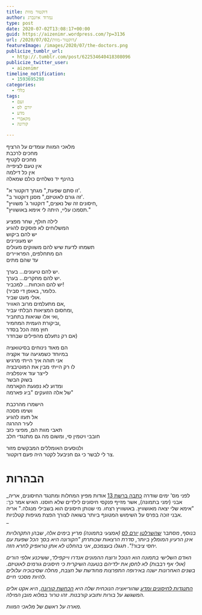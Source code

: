 ```yaml
---
title: דוקטור מוות
author: נמרוד איזנברג
type: post
date: 2020-07-02T13:08:17+00:00
guid: https://aizenimr.wordpress.com/?p=3136
url: /2020/07/02/דוקטור-מוות/
featureImage: /images/2020/07/the-doctors.png
publicize_tumblr_url:
  - http://.tumblr.com/post/622534640418308096
publicize_twitter_user:
  - aizenimr
timeline_notification:
  - 1593695298
categories:
  - כללי
tags:
  - זעם
  - יורם לס
  - מדע
  - מקאברי
  - קורונה

---
```

מלאכי המוות עומדים על הרציף  
מחכים לרכבת  
מחכים לקטיף  
אין טעם לציפייה  
אין כל דילמה  
בהינף יד נשלחים כולם שמאלה

"זו סתם שפעת," מגחך דוקטור א'.  
"זה גורם לאוטיזם," מסנן דוקטור ב'.  
"חיסונים זה של נאצים," דוקטור ג' משוויץ,  
"תסמכו עליי, היתה לי אימא באושוויץ."

לילה חולף, שחר מפציע  
המשלוחים לא פוסקים להגיע  
יש להם ביקוש  
יש מעוניינים  
תשמחו לדעת שיש להם משווקים מעולים  
הם מתחלפים, הפראיירים  
עד שהם מתים

יש להם טיעונים&#8230; בערך.  
יש להם מחקרים&#8230; בערך.  
יש להם הוכחות&#8230; למכביר!  
(כלומר, באופן די סביר.  
אולי מעט שביר.  
אם מתעלמים מרוב האוויר,  
ומחסום המציאות הבלתי עביר,  
ואי אלו שגיאות בתחביר,  
וביקורת העמית המחמיר,  
חוץ מזה הכל בסדר  
אם רק נתעלם מהפילים שבחדר)

הם מאוד נינוחים בסיטואציה  
במיוחד כשמגיעה עוד אקציה  
אני תוהה איך הייתי מרגיש  
לו רק הייתי מבין את המוטיבציה  
לייצר עוד אינפלציה  
בשוק הבשר  
ומדוע לא נפגעת הקארמה  
של אלה הזועקים "ביג פארמה"

הישמרו מהרכבת  
ושימו מסכה  
אל תעזו להגיע  
לעיר ההרגה  
תאבי מוות הם, מפיצי כזב  
חובבי ויטמין סי, ומשום מה גם מתנגדי חלב

ולנוסעים האומללים המבקשים מזור  
צר לי לבשר כי גם חניבעל לקטר היה פעם דוקטור.

# הבהרות

_לפני מס' ימים שודרה [כתבה ברשת 13][1] אודות מפיץ המחלות ומתנגד החיסונים, אריה אבני (ימני בתמונה), אשר מזייף פנקסי חיסונים לילדים שלא חוסנו. האיש אמר כך: "אימא שלי יצאה מאושוויץ. באושוויץ רצחו. מי שנותן חיסונים הוא בשבילי מנגלה." אריה אבני זוכה בפרס על השימוש המטונף ביותר בשואה לצורך הפצת מגיפות קטלניות.  
_ 

_בנוסף, מסתבר [שהשרלטן][2] [יורם לס][3] (אמצעי בתמונה) מריץ בימים אלה, שבהן התקהלויות אינן הרעיון המומלץ ביותר, סדרת הרצאות שכותרתן "הקורונה היא בסך הכל שפעת עם יחסי ציבור!". תגגלו בעצמכם, אני בהחלט לא אתן טראפיק לחרא הזה._

_האדם השלישי בתמונה הוא הנוכל ורוצח ההמונים אנדרו וייקפילד, ששיכנע אלפי הורים (אולי אף רבבות) לא לחסן את ילדיהם בטענה השיקרית כי חיסונים גורמים לאוטיזם. בשנים האחרונות ישנה באירופה התפרצות מחודשת של חצבת, מחלה שסיבוכיה עלולים להיות מסכני חיים._

_[התנגדות לחיסונים ומדע][4] שהוריאציה הנוכחית שלה היא [הכחשת קורונה][5], היא אקט אלים המשגשג על בורות ותובע קורבנות. זהו טרור במלוא מובן המילה._

_מארה על ראשם של מלאכי המוות._

 [1]: https://13news.co.il/item/news/domestic/health/vaccine-doctor-1085300/
 [2]: /2020/05/26/%d7%94%d7%a2%d7%a5-%d7%94%d7%99%d7%94%d7%99%d7%a8/
 [3]: /2020/05/29/%d7%9c%d7%a1/
 [4]: /2018/01/06/%d7%98%d7%95%d7%91%d7%aa-%d7%94%d7%a6%d7%99%d7%91%d7%95%d7%a8/
 [5]: /2020/03/31/%d7%a2%d7%a7%d7%95%d7%9e%d7%94-%d7%a0%d7%95%d7%a8%d7%95%d7%95%d7%92%d7%99%d7%aa-%d7%9b%d7%97%d7%95%d7%9c%d7%94/